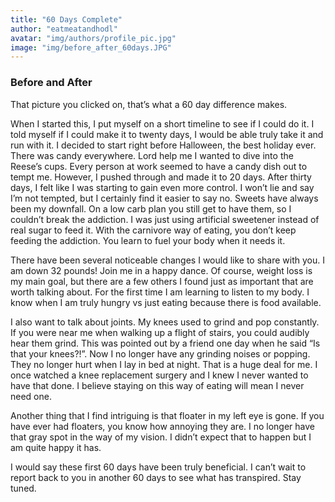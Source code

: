 ```yaml
---
title: "60 Days Complete"
author: "eatmeatandhodl"
avatar: "img/authors/profile_pic.jpg"
image: "img/before_after_60days.JPG"
---
```


### Before and After
That picture you clicked on, that’s what a 60 day difference makes. 

When I started this, I put myself on a short timeline to see if I could do it. I told myself if I could make it to twenty days, I would be able truly take it and run with it. I decided to start right before Halloween, the best holiday ever. There was candy everywhere. Lord help me I wanted to dive into the Reese’s cups. Every person at work seemed to have a candy dish out to tempt me. However, I pushed through and made it to 20 days. After thirty days, I felt like I was starting to gain even more control. I won’t lie and say I’m not tempted, but I certainly find it easier to say no. Sweets have always been my downfall. On a low carb plan you still get to have them, so I couldn’t break the addiction. I was just using artificial sweetener instead of real sugar to feed it. With the carnivore way of eating, you don’t keep feeding the addiction. You learn to fuel your body when it needs it. 

There have been several noticeable changes I would like to share with you. I am down 32 pounds! Join me in a happy dance.  Of course, weight loss is my main goal, but there are a few others I found just as important that are worth talking about. For the first time I am learning to listen to my body. I know when I am truly hungry vs just eating because there is food available. 

 I also want to talk about joints. My knees used to grind and pop constantly. If you were near me when walking up a flight of stairs, you could audibly hear them grind. This was pointed out by a friend one day when he said “Is that your knees?!”. Now I no longer have any grinding noises or popping. They no longer hurt when I lay in bed at night. That is a huge deal for me. I once watched a knee replacement surgery and I knew I never wanted to have that done. I believe staying on this way of eating will mean I never need one. 
 
 Another thing that I find intriguing is that floater in my left eye is gone. If you have ever had floaters, you know how annoying they are. I no longer have that gray spot in the way of my vision. I didn’t expect that to happen but I am quite happy it has. 

I would say these first 60 days have been truly beneficial. I can’t wait to report back to you in another 60 days to see what has transpired. Stay tuned.
